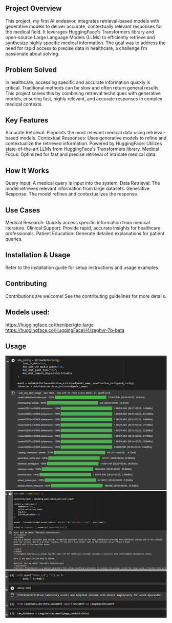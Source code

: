 ## Project Overview
This project, my first AI endeavor, integrates retrieval-based models with generative models to deliver accurate, contextually relevant responses for the medical field. It leverages HuggingFace's Transformers library and open-source Large Language Models (LLMs) to efficiently retrieve and synthesize highly specific medical information. The goal was to address the need for rapid access to precise data in healthcare, a challenge I’m passionate about solving.

## Problem Solved
In healthcare, accessing specific and accurate information quickly is critical. Traditional methods can be slow and often return general results. This project solves this by combining retrieval techniques with generative models, ensuring fast, highly relevant, and accurate responses in complex medical contexts.

## Key Features
Accurate Retrieval: Pinpoints the most relevant medical data using retrieval-based models.
Contextual Responses: Uses generative models to refine and contextualize the retrieved information.
Powered by HuggingFace: Utilizes state-of-the-art LLMs from HuggingFace's Transformers library.
Medical Focus: Optimized for fast and precise retrieval of intricate medical data.

## How It Works
Query Input: A medical query is input into the system.
Data Retrieval: The model retrieves relevant information from large datasets.
Generative Response: The model refines and contextualizes the response.

## Use Cases
Medical Research: Quickly access specific information from medical literature.
Clinical Support: Provide rapid, accurate insights for healthcare professionals.
Patient Education: Generate detailed explanations for patient queries.

## Installation & Usage
Refer to the installation guide for setup instructions and usage examples.

## Contributing
Contributions are welcome! See the contributing guidelines for more details.

## Models used: 
https://huggingface.co/thenlper/gte-large
https://huggingface.co/HuggingFaceH4/zephyr-7b-beta

## Usage
![Model Loading and Configuration](images/Screenshot%202024-08-17%20121657.png)
![Interactive Query](images/Screenshot%202024-08-17%20121725.png)
![Data Loading and Preparation](images/Screenshot%202024-08-17%20121845.png)


